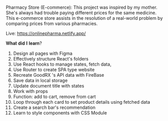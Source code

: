 Pharmacy Store (E-commerce): This project was inspired by my mother. She's always had trouble paying different prices for the same medicine. This e-commerce store assists in the resolution of a real-world problem by comparing prices from various pharmacies.

Live: https://onlinepharma.netlify.app/

𝐖𝐡𝐚𝐭 𝐝𝐢𝐝 𝐈 𝐥𝐞𝐚𝐫𝐧?
1. Design all pages with Figma
1. Effectively structure React's folders
2. Use React hooks to manage states, fetch data, 
3. Use Router to create SPA type website
4. Recreate GoodRX 's API data with FireBase 
5. Save data in local storage 
6. Update document title with states
7. Work with props 
8. Function: add to cart, remove from cart
9. Loop through each card to set product details using fetched data
10. Create a search bar's recommendation 
11. Learn to style components with CSS Module
